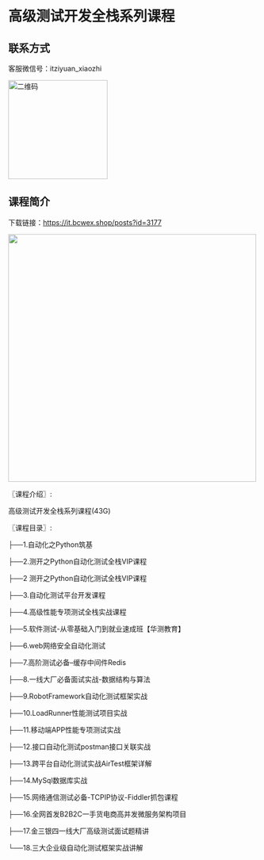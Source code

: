 # 高级测试开发全栈系列课程

## 联系方式

客服微信号：itziyuan_xiaozhi

<img src="https://ziyuanyun.oss-cn-guangzhou.aliyuncs.com/common/20240614073449/666b82192834a.jpg" width="200" height="200" alt="二维码">

## 课程简介

下载链接：https://it.bcwex.shop/posts?id=3177

<img src="https://ziyuanyun.oss-cn-guangzhou.aliyuncs.com/yun/20240515185035/6644937b4a311.jpg" width="500" alt="">

  〖课程介绍〗:

 高级测试开发全栈系列课程(43G)

 〖课程目录〗:

 ├──1.自动化之Python筑基

 ├──2.测开之Python自动化测试全栈VIP课程

 ├──2 测开之Python自动化测试全栈VIP课程

 ├──3.自动化测试平台开发课程

 ├──4.高级性能专项测试全栈实战课程

 ├──5.软件测试-从零基础入门到就业速成班【华测教育】

 ├──6.web网络安全自动化测试

 ├──7.高阶测试必备&#8211;缓存中间件Redis

 ├──8.一线大厂必备面试实战-数据结构与算法

 ├──9.RobotFramework自动化测试框架实战

 ├──10.LoadRunner性能测试项目实战

 ├──11.移动端APP性能专项测试实战

 ├──12.接口自动化测试postman接口关联实战

 ├──13.跨平台自动化测试实战AirTest框架详解

 ├──14.MySql数据库实战

 ├──15.网络通信测试必备-TCPIP协议-Fiddler抓包课程

 ├──16.全网首发B2B2C一手货电商高并发微服务架构项目

 ├──17.金三银四一线大厂高级测试面试题精讲

 └──18.三大企业级自动化测试框架实战讲解

  